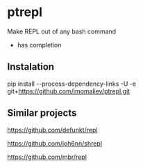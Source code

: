 # ptrepl

Make REPL out of any bash command

 - has completion

## Instalation
pip install --process-dependency-links -U -e git+https://github.com/imomaliev/ptrepl.git


## Similar projects
https://github.com/defunkt/repl

https://github.com/joh6nn/shrepl

https://github.com/mbr/repl
